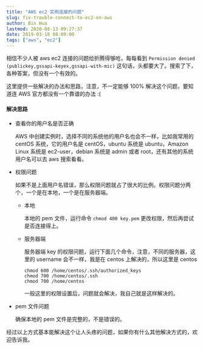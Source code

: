 ```yaml
---
title: "AWS ec2 实例连接的问题"
slug: fix-trouble-connect-to-ec2-on-aws
author: Bin Hua
lastmod: 2020-08-13 09:27:37
date: 2019-03-18 08:09:00
tags: ["aws", "ec2"]
---
```


相信不少人被 aws ec2 连接的问题给折腾得够呛，每每看到 `Permission denied (publickey,gssapi-keyex,gssapi-with-mic)` 这句话，头都要大了。搜索了下，各种答案，但没有一个有效的。

这里提供一些解决的办法和思路，注意，不一定能够 100% 解决这个问题，要知道连 AWS 官方都没有一个靠谱的办法 :(

#### 解决思路

- 查看你的用户名是否正确

    AWS 中创建实例时，选择不同的系统他的用户名也会不一样，比如我常用的 centOS 系统，它的用户名是 centOS，ubuntu 系统是 ubuntu，Amazon Linux 系统是 ec2-user，debian 系统是 admin 或者 root，还有其他的系统用户名可以去 aws 搜索看看。
    
- 权限问题

    如果不是上面用户名错误，那么权限问题就占了很大的比例。权限问题分两个，一个是在本地，一个是在服务器端。
    
    - 本地

        本地的 pem 文件，运行命令 `chmod 400 key.pem` 更改权限，然后再尝试是否连接得上。
        
    - 服务器端

        服务器端 key 的权限问题，运行下面几个命令，注意，不同的服务器，这里的 username 会不一样，我是在 centos 上解决的，所以这里是 centos
        
        ```
        chmod 600 /home/centos/.ssh/authorized_keys
        chmod 700 /home/centos/.ssh
        chmod 700 /home/centos
        ```
        
        一般这里的权限设置后，问题就会解决，我自己就是这样解决的。
        
- pem 文件问题

    确保本地的 pem 文件是完整的，不是错误的。
    
经过以上方式基本能解决这个让人头疼的问题，如果你有什么其他解决方式的，欢迎告诉我。